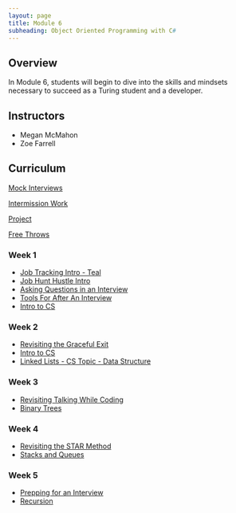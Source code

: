 ```yaml
---
layout: page
title: Module 6
subheading: Object Oriented Programming with C#
---
```


## Overview

In Module 6, students will begin to dive into the skills and mindsets necessary to succeed as a Turing student and a developer.

## Instructors

* Megan McMahon
* Zoe Farrell

## Curriculum
[Mock Interviews](./interviews)

[Intermission Work](./intermission/)  
  
[Project](./project) 
  
[Free Throws](./freethrows)  

### Week 1
* [Job Tracking Intro - Teal](./lessons/Week1/JobTrackingIntro)
* [Job Hunt Hustle Intro](./lessons/Week1/JobHuntHustle)
* [Asking Questions in an Interview](./lessons/Week1/AskingQuestionsInAnInterview)
* [Tools For After An Interview](./lessons/Week1/ToolsForAfterAnInterview)
* [Intro to CS](./cstopics)

### Week 2
* [Revisiting the Graceful Exit](./lessons/Week2/RevisitingTheGracefulExit)
* [Intro to CS](./cstopics)
* [Linked Lists - CS Topic - Data Structure](./lessons/Week2/LinkedLists)

### Week 3
* [Revisiting Talking While Coding](./lessons/Week3/RevisitingTalkingWhileCoding)
* [Binary Trees](./lessons/Week3/BinaryTrees)

### Week 4
* [Revisiting the STAR Method](./lessons/Week4/RevisitingSTAR)
* [Stacks and Queues](./lessons/Week4/StacksAndQueues)

### Week 5
* [Prepping for an Interview](./lessons/Week5/PreppingForInterviews)
* [Recursion](./lessons/Week5/Recursion)


